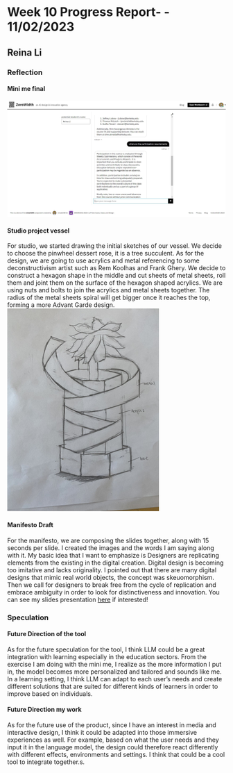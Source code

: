 # Week 10 Progress Report- - 11/02/2023

## Reina Li

### Reflection
#### Mini me final

<img src="https://github.com/Berkeley-MDes/tdf-fa23-reinali/blob/main/weekly-reports/3.JPG" alt="Alt Text" width="650"> 

#### Studio project vessel
For studio, we started drawing the initial sketches of our vessel. We decide to choose the pinwheel dessert rose, it is a tree succulent. As for the design, we are going to use acrylics and metal referencing to some deconstructivism artist such as Rem Koolhas and Frank Ghery. We decide to construct a hexagon shape in the middle and cut sheets of metal sheets, roll them and joint them on the surface of the hexagon shaped acrylics. We are using nuts and bolts to join the acrylics and metal sheets together. The radius of the metal sheets spiral will get bigger once it reaches the top, forming a more Advant Garde design.
<img src="https://github.com/Berkeley-MDes/tdf-fa23-reinali/blob/main/weekly-reports/229576552051065703.jpg" alt="Alt Text" width="350"> 

#### Manifesto Draft
For the manifesto, we are composing the slides together, along with 15 seconds per slide. I created the images and the words I am saying along with it. My basic idea that I want to emphasize is Designers are replicating elements from the existing in the digital creation. Digital design is becoming too imitative and lacks originality. I pointed out that there are many digital designs that mimic real world objects, the concept was skeuomorphism. Then we call for designers to break free from the cycle of replication and embrace ambiguity in order to look for distinctiveness and innovation. You can see my slides presentation [here](https://docs.google.com/presentation/d/e/2PACX-1vTu4vQNUcDPBj_QQPdnMtS_pyxjt-KK0mBqpZxt4azHMzuM1ijnDDIcSVCekae7Vg2ZGsP4fFIVJLzs/pub?start=false&loop=false&delayms=20000) if interested!
   
### Speculation
#### Future Direction of the tool
As for the future speculation for the tool, I think LLM could be a great integration with learning especially in the education sectors. From the exercise I am doing with the mini me, I realize as the more information I put in, the model becomes more personalized and tailored and sounds like me. In a learning setting, I think LLM can adapt to each user’s needs and create different solutions that are suited for different kinds of learners in order to improve based on individuals. 

#### Future Direction my work
As for the future use of the product, since I have an interest in media and interactive design, I think it could be adapted into those immersive experiences as well. For example, based on what the user needs and they input it in the language model, the design could therefore react differently with different effects, environments and settings. I think that could be a cool tool to integrate together.s.
